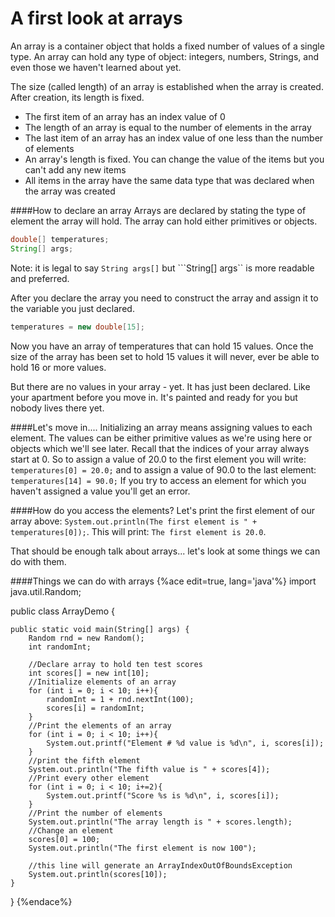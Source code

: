 # A first look at arrays

An array is a container object that holds a fixed number of values of a single type. An array can hold any type of object: integers, numbers, Strings, and even those we haven't learned about yet.

The size (called length) of an array is established when the array is created. After creation, its length is fixed.

* The first item of an array has an index value of 0
* The length of an array is equal to the number of elements in the array
* The last item of an array has an index value of one less than the number of elements
* An array's length is fixed. You can change the value of the items but you can't add any new items
* All items in the array have the same data type that was declared when the array was created

####How to declare an array
Arrays are declared by stating the type of element the array will hold. The array can hold either primitives or objects.
```java
double[] temperatures;
String[] args;
```
Note: it is legal to say ```String args[]``` but ```String[] args`` is more readable and preferred.

After you declare the array you need to construct the array and assign it to the variable you just declared.
```java
temperatures = new double[15];
```
Now you have an array of temperatures that can hold 15 values. Once the size of the array has been set to hold 15 values it will never, ever be able to hold 16 or more values. 

But there are no values in your array - yet. It has just been declared. Like your apartment before you move in. It's painted and ready for you but nobody lives there yet.

####Let's move in....
Initializing an array means assigning values to each element. The values can be either primitive values as we're using here or objects which we'll see later. Recall that the indices of your array always start at 0. So to assign a value of 20.0 to the first element you will write: 
```temperatures[0] = 20.0;```
and to assign a value of 90.0 to the last element: 
```temperatures[14] = 90.0;```
If you try to access an element for which you haven't assigned a value you'll get an error.

####How do you access the elements?
Let's print the first element of our array above: 
```System.out.println(The first element is " + temperatures[0]);```. This will print: ```The first element is 20.0```.

That should be enough talk about arrays... let's look at some things we can do with them.

####Things we can do with arrays
{%ace edit=true, lang='java'%}
import java.util.Random;

public class ArrayDemo {

	public static void main(String[] args) {
		Random rnd = new Random();
		int randomInt;
		
		//Declare array to hold ten test scores
		int scores[] = new int[10];
        //Initialize elements of an array
		for (int i = 0; i < 10; i++){
			randomInt = 1 + rnd.nextInt(100);
			scores[i] = randomInt;
		}
        //Print the elements of an array
		for (int i = 0; i < 10; i++){
			System.out.printf("Element # %d value is %d\n", i, scores[i]);
		}
        //print the fifth element
		System.out.println("The fifth value is " + scores[4]);
        //Print every other element
		for (int i = 0; i < 10; i+=2){
			System.out.printf("Score %s is %d\n", i, scores[i]);
		}
        //Print the number of elements
		System.out.println("The array length is " + scores.length);
        //Change an element
		scores[0] = 100;
		System.out.println("The first element is now 100");
		
		//this line will generate an ArrayIndexOutOfBoundsException
		System.out.println(scores[10]);
	}

}
{%endace%}
